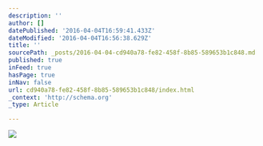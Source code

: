 ```yaml
---
description: ''
author: []
datePublished: '2016-04-04T16:59:41.433Z'
dateModified: '2016-04-04T16:56:38.629Z'
title: ''
sourcePath: _posts/2016-04-04-cd940a78-fe82-458f-8b85-589653b1c848.md
published: true
inFeed: true
hasPage: true
inNav: false
url: cd940a78-fe82-458f-8b85-589653b1c848/index.html
_context: 'http://schema.org'
_type: Article

---
```

![](https://the-grid-user-content.s3-us-west-2.amazonaws.com/ce48880d-22fb-4bd3-9583-65d0ebf6b76d.png)